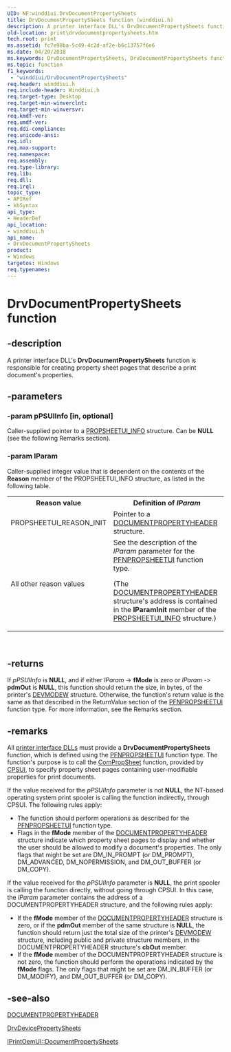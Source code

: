 ```yaml
---
UID: NF:winddiui.DrvDocumentPropertySheets
title: DrvDocumentPropertySheets function (winddiui.h)
description: A printer interface DLL's DrvDocumentPropertySheets function is responsible for creating property sheet pages that describe a print document's properties.
old-location: print\drvdocumentpropertysheets.htm
tech.root: print
ms.assetid: fc7e98ba-5c49-4c2d-af2e-b6c13757f6e6
ms.date: 04/20/2018
ms.keywords: DrvDocumentPropertySheets, DrvDocumentPropertySheets function [Print Devices], print.drvdocumentpropertysheets, print_interface-graphics_00cc0beb-e6f1-41dd-ae0b-fd59a6d14465.xml, winddiui/DrvDocumentPropertySheets
ms.topic: function
f1_keywords:
 - "winddiui/DrvDocumentPropertySheets"
req.header: winddiui.h
req.include-header: Winddiui.h
req.target-type: Desktop
req.target-min-winverclnt: 
req.target-min-winversvr: 
req.kmdf-ver: 
req.umdf-ver: 
req.ddi-compliance: 
req.unicode-ansi: 
req.idl: 
req.max-support: 
req.namespace: 
req.assembly: 
req.type-library: 
req.lib: 
req.dll: 
req.irql: 
topic_type:
- APIRef
- kbSyntax
api_type:
- HeaderDef
api_location:
- winddiui.h
api_name:
- DrvDocumentPropertySheets
product:
- Windows
targetos: Windows
req.typenames: 
---
```


# DrvDocumentPropertySheets function


## -description


A printer interface DLL's <b>DrvDocumentPropertySheets</b> function is responsible for creating property sheet pages that describe a print document's properties.


## -parameters




### -param pPSUIInfo [in, optional]

Caller-supplied pointer to a <a href="https://docs.microsoft.com/windows-hardware/drivers/ddi/content/compstui/ns-compstui-_propsheetui_info">PROPSHEETUI_INFO</a> structure. Can be <b>NULL</b> (see the following Remarks section).


### -param lParam

Caller-supplied integer value that is dependent on the contents of the <b>Reason</b> member of the PROPSHEETUI_INFO structure, as listed in the following table.

<table>
<tr>
<th>Reason value</th>
<th>Definition of <i>lParam</i></th>
</tr>
<tr>
<td>
PROPSHEETUI_REASON_INIT

</td>
<td>
Pointer to a <a href="https://docs.microsoft.com/windows-hardware/drivers/ddi/content/winddiui/ns-winddiui-_documentpropertyheader">DOCUMENTPROPERTYHEADER</a> structure.

</td>
</tr>
<tr>
<td>
All other reason values

</td>
<td>
See the description of the <i>lParam</i> parameter for the <a href="https://docs.microsoft.com/windows-hardware/drivers/ddi/content/compstui/nc-compstui-pfnpropsheetui">PFNPROPSHEETUI</a> function type.

(The <a href="https://docs.microsoft.com/windows-hardware/drivers/ddi/content/winddiui/ns-winddiui-_documentpropertyheader">DOCUMENTPROPERTYHEADER</a> structure's address is contained in the <b>lParamInit</b> member of the <a href="https://docs.microsoft.com/windows-hardware/drivers/ddi/content/compstui/ns-compstui-_propsheetui_info">PROPSHEETUI_INFO</a> structure.)

</td>
</tr>
</table>
 


## -returns



If <i>pPSUIInfo</i> is <b>NULL</b>, and if either <i>lParam</i> -> <b>fMode</b> is zero or <i>lParam -</i>> <b>pdmOut</b> is <b>NULL</b>, this function should return the size, in bytes, of the printer's <a href="https://docs.microsoft.com/windows/desktop/api/wingdi/ns-wingdi-_devicemodew">DEVMODEW</a> structure. Otherwise, the function's return value is the same as that described in the ReturnValue section of the <a href="https://docs.microsoft.com/windows-hardware/drivers/ddi/content/compstui/nc-compstui-pfnpropsheetui">PFNPROPSHEETUI</a> function type. For more information, see the Remarks section. 




## -remarks



All <a href="https://docs.microsoft.com/windows-hardware/drivers/print/printer-interface-dll">printer interface DLLs</a> must provide a <b>DrvDocumentPropertySheets</b> function, which is defined using the <a href="https://docs.microsoft.com/windows-hardware/drivers/ddi/content/compstui/nc-compstui-pfnpropsheetui">PFNPROPSHEETUI</a> function type. The function's purpose is to call the <a href="https://docs.microsoft.com/windows-hardware/drivers/ddi/content/compstui/nc-compstui-pfncompropsheet">ComPropSheet</a> function, provided by <a href="https://docs.microsoft.com/windows-hardware/drivers/print/common-property-sheet-user-interface">CPSUI</a>, to specify property sheet pages containing user-modifiable properties for print documents.

If the value received for the <i>pPSUIInfo</i> parameter is not <b>NULL</b>, the NT-based operating system print spooler is calling the function indirectly, through CPSUI. The following rules apply:

<ul>
<li>
The function should perform operations as described for the <a href="https://docs.microsoft.com/windows-hardware/drivers/ddi/content/compstui/nc-compstui-pfnpropsheetui">PFNPROPSHEETUI</a> function type.

</li>
<li>
Flags in the <b>fMode</b> member of the <a href="https://docs.microsoft.com/windows-hardware/drivers/ddi/content/winddiui/ns-winddiui-_documentpropertyheader">DOCUMENTPROPERTYHEADER</a> structure indicate which property sheet pages to display and whether the user should be allowed to modify a document's properties. The only flags that might be set are DM_IN_PROMPT (or DM_PROMPT), DM_ADVANCED, DM_NOPERMISSION, and DM_OUT_BUFFER (or DM_COPY).

</li>
</ul>
If the value received for the <i>pPSUIInfo</i> parameter is <b>NULL</b>, the print spooler is calling the function directly, without going through CPSUI. In this case, the <i>lParam</i> parameter contains the address of a DOCUMENTPROPERTYHEADER structure, and the following rules apply:

<ul>
<li>
If the <b>fMode</b> member of the <a href="https://docs.microsoft.com/windows-hardware/drivers/ddi/content/winddiui/ns-winddiui-_documentpropertyheader">DOCUMENTPROPERTYHEADER</a> structure is zero, or if the <b>pdmOut</b> member of the same structure is <b>NULL</b>, the function should return just the total size of the printer's <a href="https://docs.microsoft.com/windows/desktop/api/wingdi/ns-wingdi-_devicemodew">DEVMODEW</a> structure, including public and private structure members, in the DOCUMENTPROPERTYHEADER structure's <b>cbOut</b> member.

</li>
<li>
If the <b>fMode</b> member of the DOCUMENTPROPERTYHEADER structure is not zero, the function should perform the operations indicated by the <b>fMode</b> flags. The only flags that might be set are DM_IN_BUFFER (or DM_MODIFY), and DM_OUT_BUFFER (or DM_COPY).

</li>
</ul>



## -see-also




<a href="https://docs.microsoft.com/windows-hardware/drivers/ddi/content/winddiui/ns-winddiui-_documentpropertyheader">DOCUMENTPROPERTYHEADER</a>



<a href="https://docs.microsoft.com/windows-hardware/drivers/ddi/content/winddiui/nf-winddiui-drvdevicepropertysheets">DrvDevicePropertySheets</a>



<a href="https://docs.microsoft.com/windows-hardware/drivers/ddi/content/prcomoem/nf-prcomoem-iprintoemui-documentpropertysheets">IPrintOemUI::DocumentPropertySheets</a>
 

 

